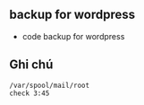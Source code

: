 ## backup for wordpress
- code backup for wordpress

## Ghi chú
```
/var/spool/mail/root
check 3:45
```
